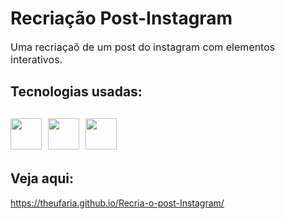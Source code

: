 <h1>Recriação Post-Instagram</h1>
<p style="font-size: 16px">Uma recriaçaõ de um post do instagram com elementos interativos.</p>
<h2>Tecnologias usadas: <h2>
<ul>
<li><img src="https://cdn.jsdelivr.net/gh/devicons/devicon@latest/icons/html5/html5-original.svg" /></li>
<li><img src="https://cdn.jsdelivr.net/gh/devicons/devicon@latest/icons/css3/css3-original.svg" /></li>
<li><img src="https://cdn.jsdelivr.net/gh/devicons/devicon@latest/icons/javascript/javascript-original.svg" /></li>
</ul>

<h2>Veja aqui:</h2>
<a href="https://theufaria.github.io/Recria-o-post-Instagram/" target="_blank">https://theufaria.github.io/Recria-o-post-Instagram/</a>

<style>
p{
     font-size:16px;
    }

img{
        width:50px;
    } 
ul{
    list-style-type:none;
    display:flex;
    flex-direction:row;
    gap:10px;
    align-items:center;
    padding:0;
}
</style>
